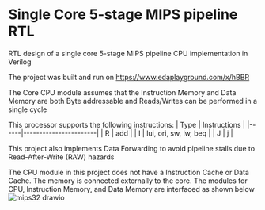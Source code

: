 # Single Core 5-stage MIPS pipeline RTL
 RTL design of a single core 5-stage MIPS pipeline CPU implementation in Verilog

The project was built and run on https://www.edaplayground.com/x/hBBR

The Core CPU module assumes that the Instruction Memory and Data Memory are both Byte addressable and Reads/Writes can be performed in a single cycle

This processor supports the following instructions:
| Type | Instructions         |
|------|-----------------------|
| R    | add                   |
| I    | lui, ori, sw, lw, beq |
| J    | j                     |

This project also implements Data Forwarding to avoid pipeline stalls due to Read-After-Write (RAW) hazards

The CPU module in this project does not have a Instruction Cache or Data Cache. The memory is connected externally to the core.
The modules for CPU, Instruction Memory, and Data Memory are interfaced as shown below
![mips32 drawio](https://github.com/naithanianshul/Single-Core-5-stage-MIPS-pipeline-RTL/assets/39558258/8c546584-1cf4-49d3-9a02-682e5de5594a)
